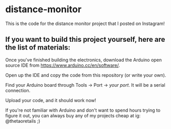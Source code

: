 # distance-monitor
This is the code for the distance monitor project that I posted on Instagram!

If you want to build this project yourself, here are the list of materials:
-
Once you've finished building the electronics, download the Arduino open source IDE from https://www.arduino.cc/en/software/.

Open up the IDE and copy the code from this repository (or write your own).

Find your Arduino board through Tools -> Port -> *your port*. It will be a serial connection.

Upload your code, and it should work now!

If you're not familiar with Arduino and don't want to spend hours trying to figure it out, you can always buy any of my projects cheap at ig: @thetaoretails ;)
